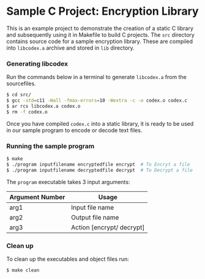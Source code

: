 # Sample C Project: Encryption Library
This is an example project to demonstrate the creation of a static C library and subsequently using it in Makefile to build C projects. The `src` directory contains source code for
a sample encryption library. These are compiled into `libcodex.a` archive and stored in `lib` directory. 

### Generating libcodex
Run the commands below in a terminal to generate `libcodex.a` from the
sourcefiles.

```sh
$ cd src/
$ gcc -std=c11 -Wall -fmax-errors=10 -Wextra -c -o codex.o codex.c
$ ar rcs libcodex.a codex.o
$ rm -f codex.o
```
Once you have compiled `codex.c` into a static library, it is ready to be used in our sample program to encode or decode text files.

### Running the sample program
```sh
$ make
$ ./program inputfilename encryptedfile encrypt  # To Encryt a file
$ ./program inputfilename decryptedfile decrypt  # To Decrypt a file

```
The `program` executable takes 3 input arguments:

Argument Number | Usage
------------ | -------------
arg1 | Input file name
arg2 | Output file name
arg3 | Action [encrypt/ decrypt]

### Clean up
To clean up the executables and object files run:

```sh
$ make clean
```
